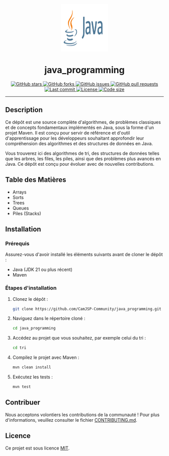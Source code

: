 <!-- Logo -->
<div align="center">
  <img src="./java.svg" alt="Java Logo" width="150" height="150">
</div>

<!-- Title -->
<h1 align="center">java_programming</h1>

<!-- Custom Badge Section -->
<div align="center">

  <!-- Stars Badge -->
  <a href="https://github.com/CamJSP-Community/java_programming/stargazers">
    <img src="https://img.shields.io/github/stars/CamJSP-Community/java_programming?style=for-the-badge" alt="GitHub stars">
  </a>

  <!-- Forks Badge -->
  <a href="https://github.com/CamJSP-Community/java_programming/network/members">
    <img src="https://img.shields.io/github/forks/CamJSP-Community/java_programming?style=plastic" alt="GitHub forks">
  </a>

  <!-- Issues Badge -->
  <a href="https://github.com/CamJSP-Community/java_programming/issues">
    <img src="https://img.shields.io/github/issues/CamJSP-Community/java_programming?style=plastic" alt="GitHub issues">
  </a>

  <!-- Pull Requests Badge -->
  <a href="https://github.com/CamJSP-Community/java_programming/pulls">
    <img src="https://img.shields.io/github/issues-pr/CamJSP-Community/java_programming?style=plastic" alt="GitHub pull requests">
  </a>

  <!-- Last Commit Badge -->
  <a href="https://github.com/CamJSP-Community/java_programming/commits/main">
    <img src="https://img.shields.io/github/last-commit/CamJSP-Community/java_programming?style=plastic" alt="Last commit">
  </a>

  <!-- License Badge -->
  <a href="https://github.com/CamJSP-Community/java_programming/blob/master/LICENSE">
    <img src="https://img.shields.io/github/license/CamJSP-Community/java_programming?style=plastic" alt="License">
  </a>

  <!-- Code Size Badge -->
  <a href="https://github.com/CamJSP-Community/java_programming">
    <img src="https://img.shields.io/github/languages/code-size/CamJSP-Community/java_programming?style=plastic" alt="Code size">
  </a>

</div>


---

## Description

Ce dépôt est une source complète d'algorithmes, de problèmes classiques et de concepts fondamentaux implémentés en Java, sous la forme d'un projet Maven. Il est conçu pour servir de référence et d'outil d'apprentissage pour les développeurs souhaitant approfondir leur compréhension des algorithmes et des structures de données en Java.

Vous trouverez ici des algorithmes de tri, des structures de données telles que les arbres, les files, les piles, ainsi que des problèmes plus avancés en Java. Ce dépôt est conçu pour évoluer avec de nouvelles contributions.

## Table des Matières

- Arrays
- Sorts
- Trees
- Queues
- Piles (Stacks)

## Installation

### Prérequis

Assurez-vous d'avoir installé les éléments suivants avant de cloner le dépôt :

- Java (JDK 21 ou plus récent)
- Maven

### Étapes d'installation

1. Clonez le dépôt :
   ```bash
   git clone https://github.com/CamJSP-Community/java_programming.git
   ```

2. Naviguez dans le répertoire cloné :
   ```bash
   cd java_programming
   ```

3. Accédez au projet que vous souhaitez, par exemple celui du tri :
   ```bash
   cd tri
   ```

4. Compilez le projet avec Maven :
   ```bash
   mvn clean install
   ```

5. Exécutez les tests :
   ```bash
   mvn test
   ```

## Contribuer

Nous acceptons volontiers les contributions de la communauté ! Pour plus d'informations, veuillez consulter le fichier [CONTRIBUTING.md](./CONTRIBUTING.md).

## Licence

Ce projet est sous licence [MIT](./LICENSE).
